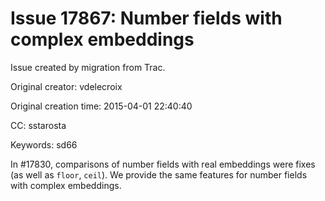# Issue 17867: Number fields with complex embeddings

Issue created by migration from Trac.

Original creator: vdelecroix

Original creation time: 2015-04-01 22:40:40

CC:  sstarosta

Keywords: sd66

In #17830, comparisons of number fields with real embeddings were fixes (as well as `floor`, `ceil`). We provide the same features for number fields with complex embeddings.
